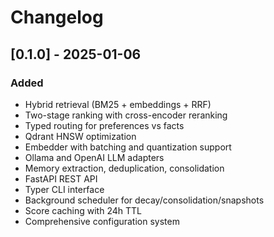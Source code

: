 # Changelog

## [0.1.0] - 2025-01-06

### Added
- Hybrid retrieval (BM25 + embeddings + RRF)
- Two-stage ranking with cross-encoder reranking
- Typed routing for preferences vs facts
- Qdrant HNSW optimization
- Embedder with batching and quantization support
- Ollama and OpenAI LLM adapters
- Memory extraction, deduplication, consolidation
- FastAPI REST API
- Typer CLI interface
- Background scheduler for decay/consolidation/snapshots
- Score caching with 24h TTL
- Comprehensive configuration system
